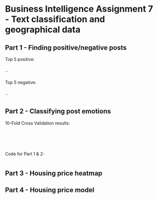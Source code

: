 # Business Intelligence Assignment 7 - Text classification and geographical data

## Part 1 - Finding positive/negative posts

Top 5 positive:  
``  
``  
``  
``  
``  

Top 5 negative:  
``  
``  
``  
``   
``

## Part 2 - Classifying post emotions

10-Fold Cross Validation results:  
``  
``  
``  
``  
`` 
``  
``  
``  
``  
`` 
  
Code for Part 1 & 2:  
```python

``` 

## Part 3 - Housing price heatmap 

## Part 4 - Housing price model

